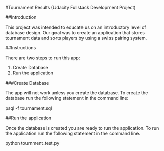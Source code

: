 #Tournament Results (Udacity Fullstack Development Project)

##Introduction

This project was intended to educate us on an introductory level of database
design. Our goal was to create an application that stores tournament data and
sorts players by using a swiss pairing system.

##Instructions

There are two steps to run this app:

1. Create Database
2. Run the application

###Create Database

The app will not work unless you create the database. To create the database run
the following statement in the command line:

psql -f tournament.sql


##Run the application

Once the database is created you are ready to run the application. To run the
application run the following statement in the command line.

python tournment_test.py
